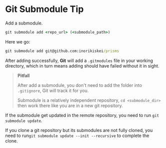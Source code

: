 # Git Submodule Tip

Add a submodule. 
```cmd
git submodule add <repo_url> (<submodule_path>)
```
Here we go:  
```cmd
git submodule add git@github.com:inorikiskei/prisms
```
After adding successfully, **Git** will add a 
`.gitmodules` file in your working directory, 
which in turn means adding should have failed without it
in sight. 

> **Pitfall**  
> 
> After add a submodule, you don't need to add the folder
> into `.gitignore`, Git will track it for you. 
> 
> Submodule is a relatively independent repository, 
> `cd <submodule_dir>` then work there like you are in
> a new git repository.   

If the submodule get updated in the remote repository, 
you need to run `git submodule update`.

If you clone a git repository but its submodules are not
fully cloned, you need to run`git submodule update --init --recursive`
to complete the clone.  
